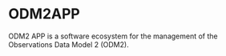 # ODM2APP
ODM2 APP is a software ecosystem for the management of the Observations Data Model 2 (ODM2).
